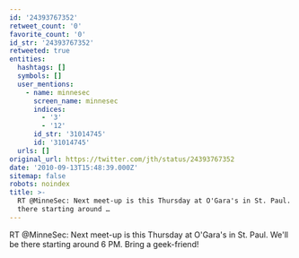 ```yaml
---
id: '24393767352'
retweet_count: '0'
favorite_count: '0'
id_str: '24393767352'
retweeted: true
entities:
  hashtags: []
  symbols: []
  user_mentions:
    - name: minnesec
      screen_name: minnesec
      indices:
        - '3'
        - '12'
      id_str: '31014745'
      id: '31014745'
  urls: []
original_url: https://twitter.com/jth/status/24393767352
date: '2010-09-13T15:48:39.000Z'
sitemap: false
robots: noindex
title: >-
  RT @MinneSec: Next meet-up is this Thursday at O'Gara's in St. Paul. We'll be
  there starting around …
---
```


RT @MinneSec: Next meet-up is this Thursday at O'Gara's in St. Paul. We'll be there starting around 6 PM. Bring a geek-friend!